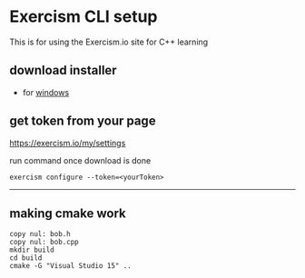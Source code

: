 # Exercism CLI setup
This is for using the Exercism.io site for C++ learning


## download installer
* for [windows](https://github.com/exercism/windows-installer)

## get token from your page
https://exercism.io/my/settings

run command once download is done
```
exercism configure --token=<yourToken>
```

---

## making cmake work
```
copy nul: bob.h
copy nul: bob.cpp
mkdir build
cd build
cmake -G "Visual Studio 15" ..
```